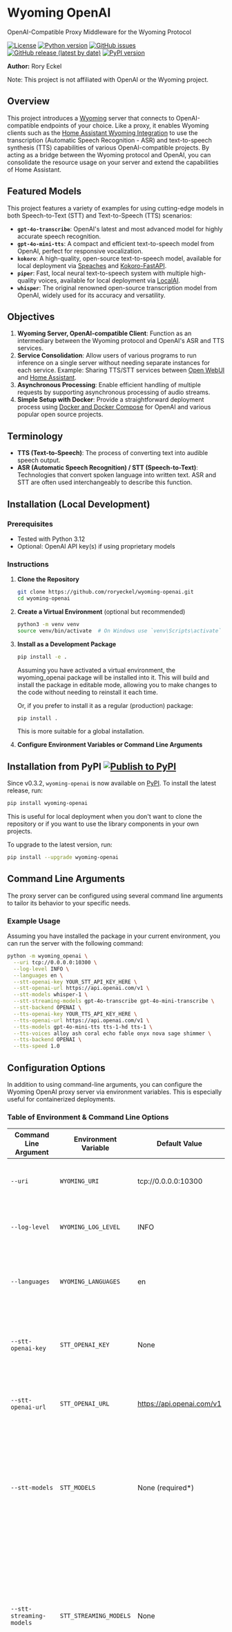 # Wyoming OpenAI

OpenAI-Compatible Proxy Middleware for the Wyoming Protocol

[![License](https://img.shields.io/github/license/roryeckel/wyoming-openai.svg)](https://github.com/roryeckel/wyoming-openai/blob/main/LICENSE) [![Python version](https://img.shields.io/pypi/pyversions/wyoming-openai.svg)](https://pypi.org/project/wyoming-openai/) [![GitHub issues](https://img.shields.io/github/issues/roryeckel/wyoming-openai.svg)](https://github.com/roryeckel/wyoming-openai/issues) [![GitHub release (latest by date)](https://img.shields.io/github/v/release/roryeckel/wyoming-openai?label=ghcr.io)](https://github.com/roryeckel/wyoming-openai/pkgs/container/wyoming-openai) [![PyPI version](https://badge.fury.io/py/wyoming-openai.svg)](https://badge.fury.io/py/wyoming-openai)

**Author:** Rory Eckel

Note: This project is not affiliated with OpenAI or the Wyoming project.

## Overview

This project introduces a [Wyoming](https://github.com/OHF-Voice/wyoming) server that connects to OpenAI-compatible endpoints of your choice. Like a proxy, it enables Wyoming clients such as the [Home Assistant Wyoming Integration](https://www.home-assistant.io/integrations/wyoming/) to use the transcription (Automatic Speech Recognition - ASR) and text-to-speech synthesis (TTS) capabilities of various OpenAI-compatible projects. By acting as a bridge between the Wyoming protocol and OpenAI, you can consolidate the resource usage on your server and extend the capabilities of Home Assistant.

## Featured Models

This project features a variety of examples for using cutting-edge models in both Speech-to-Text (STT) and Text-to-Speech (TTS) scenarios:

- **`gpt-4o-transcribe`**: OpenAI's latest and most advanced model for highly accurate speech recognition.
- **`gpt-4o-mini-tts`**: A compact and efficient text-to-speech model from OpenAI, perfect for responsive vocalization.
- **`kokoro`**: A high-quality, open-source text-to-speech model, available for local deployment via [Speaches](#2-deploying-with-speaches-local-service) and [Kokoro-FastAPI](#3-deploying-with-kokoro-fastapi-and-speaches-local-services).
- **`piper`**: Fast, local neural text-to-speech system with multiple high-quality voices, available for local deployment via [LocalAI](#3-deploying-with-localai-local-service).
- **`whisper`**: The original renowned open-source transcription model from OpenAI, widely used for its accuracy and versatility.
## Objectives

1. **Wyoming Server, OpenAI-compatible Client**: Function as an intermediary between the Wyoming protocol and OpenAI's ASR and TTS services.
2. **Service Consolidation**: Allow users of various programs to run inference on a single server without needing separate instances for each service.
Example: Sharing TTS/STT services between [Open WebUI](#open-webui) and [Home Assistant](#usage-in-home-assistant).
3. **Asynchronous Processing**: Enable efficient handling of multiple requests by supporting asynchronous processing of audio streams.
4. **Simple Setup with Docker**: Provide a straightforward deployment process using [Docker and Docker Compose](#docker-recommended) for OpenAI and various popular open source projects.

## Terminology

- **TTS (Text-to-Speech)**: The process of converting text into audible speech output.
- **ASR (Automatic Speech Recognition) / STT (Speech-to-Text)**: Technologies that convert spoken language into written text. ASR and STT are often used interchangeably to describe this function.

## Installation (Local Development)

### Prerequisites

- Tested with Python 3.12
- Optional: OpenAI API key(s) if using proprietary models

### Instructions

1. **Clone the Repository**

   ```bash
   git clone https://github.com/roryeckel/wyoming-openai.git
   cd wyoming-openai
   ```

2. **Create a Virtual Environment** (optional but recommended)

   ```bash
   python3 -m venv venv
   source venv/bin/activate  # On Windows use `venv\Scripts\activate`
   ```

3. **Install as a Development Package**

    ```bash
    pip install -e .
    ```
    Assuming you have activated a virtual environment, the wyoming_openai package will be installed into it. This will build and install the package in editable mode, allowing you to make changes to the code without needing to reinstall it each time.

    Or, if you prefer to install it as a regular (production) package:

    ```bash
    pip install .
    ```

    This is more suitable for a global installation.

4. **Configure Environment Variables or Command Line Arguments**

## Installation from PyPI [![Publish to PyPI](https://github.com/roryeckel/wyoming-openai/actions/workflows/publish-to-pypi.yml/badge.svg)](https://github.com/roryeckel/wyoming-openai/actions/workflows/publish-to-pypi.yml)

Since v0.3.2, `wyoming-openai` is now available on [PyPI](https://pypi.org/project/wyoming-openai/). To install the latest release, run:

```bash
pip install wyoming-openai
```

This is useful for local deployment when you don't want to clone the repository or if you want to use the library components in your own projects.

To upgrade to the latest version, run:

```bash
pip install --upgrade wyoming-openai
```

## Command Line Arguments

The proxy server can be configured using several command line arguments to tailor its behavior to your specific needs.

### Example Usage

Assuming you have installed the package in your current environment, you can run the server with the following command:

```bash
python -m wyoming_openai \
  --uri tcp://0.0.0.0:10300 \
  --log-level INFO \
  --languages en \
  --stt-openai-key YOUR_STT_API_KEY_HERE \
  --stt-openai-url https://api.openai.com/v1 \
  --stt-models whisper-1 \
  --stt-streaming-models gpt-4o-transcribe gpt-4o-mini-transcribe \
  --stt-backend OPENAI \
  --tts-openai-key YOUR_TTS_API_KEY_HERE \
  --tts-openai-url https://api.openai.com/v1 \
  --tts-models gpt-4o-mini-tts tts-1-hd tts-1 \
  --tts-voices alloy ash coral echo fable onyx nova sage shimmer \
  --tts-backend OPENAI \
  --tts-speed 1.0
```

## Configuration Options

In addition to using command-line arguments, you can configure the Wyoming OpenAI proxy server via environment variables. This is especially useful for containerized deployments.

### Table of Environment & Command Line Options

| **Command Line Argument**               | **Environment Variable**                   | **Default Value**                           | **Description**                                                      |
|-----------------------------------------|--------------------------------------------|-----------------------------------------------|----------------------------------------------------------------------|
| `--uri`                                 | `WYOMING_URI`                              | tcp://0.0.0.0:10300                           | The URI for the Wyoming server to bind to.                           |
| `--log-level`                           | `WYOMING_LOG_LEVEL`                        | INFO                                          | Sets the logging level (e.g., INFO, DEBUG).                          |
| `--languages`                           | `WYOMING_LANGUAGES`                        | en                                            | Space-separated list of supported languages to advertise.            |
| `--stt-openai-key`                      | `STT_OPENAI_KEY`                           | None                                          | Optional API key for OpenAI-compatible speech-to-text services.      |
| `--stt-openai-url`                      | `STT_OPENAI_URL`                           | https://api.openai.com/v1                     | The base URL for the OpenAI-compatible speech-to-text API            |
| `--stt-models`                          | `STT_MODELS`                               | None (required*)                                          | Space-separated list of models to use for the STT service. Example: `gpt-4o-transcribe gpt-4o-mini-transcribe whisper-1` |
| `--stt-streaming-models`                | `STT_STREAMING_MODELS`                     | None                                          | Space-separated list of STT models that support streaming (e.g. `gpt-4o-transcribe gpt-4o-mini-transcribe`). Only these models will use streaming mode. |
| `--stt-backend`                         | `STT_BACKEND`                              | None (autodetected)                           | Enable unofficial API feature sets.          |
| `--stt-temperature`                     | `STT_TEMPERATURE`                          | None (autodetected)                           | Sampling temperature for speech-to-text (ranges from 0.0 to 1.0)               |
| `--stt-prompt`                          | `STT_PROMPT`                               | None                                          | Optional prompt for STT requests (Text to guide the model's style).   |
| `--tts-openai-key`                      | `TTS_OPENAI_KEY`                           | None                                          | Optional API key for OpenAI-compatible text-to-speech services.      |
| `--tts-openai-url`                      | `TTS_OPENAI_URL`                           | https://api.openai.com/v1                     | The base URL for the OpenAI-compatible text-to-speech API            |
| `--tts-models`                          | `TTS_MODELS`                               | None (required*)                           | Space-separated list of models to use for the TTS service. Example: `gpt-4o-mini-tts tts-1-hd tts-1` |
| `--tts-voices`                          | `TTS_VOICES`                               | Empty (autodetected)                          | Space-separated list of voices for TTS.        |
| `--tts-backend`                         | `TTS_BACKEND`                              | None (autodetected)                           | Enable unofficial API feature sets.          |
| `--tts-speed`                           | `TTS_SPEED`                                | None (autodetected)                           | Speed of the TTS output (ranges from 0.25 to 4.0).               |
| `--tts-instructions`                    | `TTS_INSTRUCTIONS`                         | None                                          | Optional instructions for TTS requests (Control the voice).    |

## Docker (Recommended) [![Docker Image CI](https://github.com/roryeckel/wyoming-openai/actions/workflows/docker-image.yml/badge.svg)](https://github.com/roryeckel/wyoming-openai/actions/workflows/docker-image.yml)

### Prerequisites

- Ensure you have [Docker](https://www.docker.com/products/docker-desktop) and [Docker Compose](https://docs.docker.com/compose/install/) installed on your system.

### Deployment Options

You can deploy the Wyoming OpenAI proxy server in different environments depending on whether you are using official OpenAI services or a local alternative like Speaches. You can even run multiple wyoming_openai instances on different ports for different purposes. Below are example scenarios:

#### 1. Deploying with Official OpenAI Services

To set up the Wyoming OpenAI proxy to work with official OpenAI APIs, follow these steps:

- **Environment Variables**: Create a `.env` file in your project directory that includes necessary environment variables such as `STT_OPENAI_KEY`, `TTS_OPENAI_KEY`.

- **Docker Compose Configuration**: Use the provided `docker-compose.yml` template. This setup binds a Wyoming server to port 10300 and uses environment variables for OpenAI URLs, model configurations, and voices as specified in the compose file.

- **Command**:
  
  ```bash
  docker compose -f docker-compose.yml up -d
  ```

#### 2. Deploying with Speaches Local Service

If you prefer using a local service like Speaches instead of official OpenAI services, follow these instructions:

- **Docker Compose Configuration**: Use the `docker-compose.speaches.yml` template which includes configuration for both the Wyoming OpenAI proxy and the Speaches service.

- **Speaches Setup**:
  - The Speaches container is configured with specific model settings (`Systran/faster-distil-whisper-large-v3` for STT and `speaches-ai/Kokoro-82M-v1.0-ONNX` for TTS).
  - It uses a local port (8000) to expose the Speaches service.
  - NVIDIA GPU support is enabled, so ensure your system has an appropriate setup if you plan to utilize GPU resources.
  - Note: wyoming_openai disables Speaches VAD (Voice Activity Detection) by default, as it is not yet compatible with the Wyoming protocol.
  - [Learn more about Speaches](https://speaches.ai/)

- **Command**:
  
  ```bash
  docker compose -f docker-compose.speaches.yml up -d
  ```

#### 3. Deploying with LocalAI Local Service

LocalAI is a drop-in replacement for OpenAI API that runs completely locally, supporting both Whisper (STT) and Piper (TTS). This setup provides excellent privacy and performance without requiring external API keys.

- **LocalAI Setup**:
  - The provided example compose uses LocalAI's GPU-accelerated image with NVIDIA CUDA 12 support, but you can adjust things as needed.
  - Automatically downloads `whisper-base` model and multiple Piper TTS voices on first run
  - Provides OpenAI-compatible endpoints for seamless integration
  - No API keys required since everything runs locally
  - Includes automatic model initialization via dedicated init container
  - [Learn more about LocalAI](https://localai.io/)

- **Docker Compose Configuration**: Use the `docker-compose.localai.yml` template which includes configuration for both the Wyoming OpenAI proxy and LocalAI service.

- **Command**:

  ```bash
  docker compose -f docker-compose.localai.yml up -d
  ```

#### 4. Deploying with Kokoro-FastAPI and Speaches Local Services

For users preferring a setup that leverages Kokoro-FastAPI for TTS and Speaches for STT, follow these instructions:

- **Docker Compose Configuration**: Use the `docker-compose.kokoro-fastapi.yml` template which includes configuration for both the Wyoming OpenAI proxy and Kokoro-FastAPI TTS service (Kokoro).

- **Speaches Setup**:
  - Use it in combination with the Speaches container for access to STT.

- **Kokoro Setup**:
  - The Kokoro-FastAPI container provides TTS capabilities.
  - It uses a local port (8880) to expose the Kokoro service.
  - NVIDIA GPU support is enabled, so ensure your system has an appropriate setup if you plan to utilize GPU resources.
  - [Learn more about Kokoro-FastAPI](https://github.com/remsky/Kokoro-FastAPI)

- **Command**:

  ```bash
  docker compose -f docker-compose.speaches.yml -f docker-compose.kokoro-fastapi.yml up -d
  ```

#### 5. Development with Docker

If you are developing the Wyoming OpenAI proxy server and want to build it from source, use the `docker-compose.dev.yml` file along with the base configuration.

- **Command**:
  
  ```bash
  docker compose -f docker-compose.yml -f docker-compose.dev.yml up -d --build
  ```

#### 6. Example: Development with Additional Local Service

For a development setup using the Speaches local service, combine `docker-compose.speaches.yml` and `docker-compose.dev.yml`. This also works for `docker-compose.kokoro-fastapi.yml` and `docker-compose.localai.yml`.

- **Command**:
  
  ```bash
  docker compose -f docker-compose.speaches.yml -f docker-compose.dev.yml up -d --build
  ```

#### 7. Docker Tags

We follow specific tagging conventions for our Docker images. These tags help in identifying the version and branch of the code that a particular Docker image is based on.

- **`latest`**: This tag always points to the latest stable release of the Wyoming OpenAI proxy server. It is recommended for users who want to run the most recent, well-tested version without worrying about specific versions.

- **`main`**: This tag points to the latest commit on the main code branch. It is suitable for users who want to experiment with the most up-to-date features and changes, but may include unstable or experimental code.

- **`major.minor.patch version`**: Specific version tags (e.g., `0.3.5`) correspond to specific stable releases of the Wyoming OpenAI proxy server. These tags are ideal for users who need a consistent, reproducible environment and want to avoid breaking changes introduced in newer versions.

- **`major.minor version`**: Tags that follow the `major.minor` format (e.g., `0.3`) represent a range of patch-level updates within the same minor version series. These tags are useful for users who want to stay updated with bug fixes and minor improvements without upgrading to a new major or minor version.

### General Deployment Steps

1. **Start Services**: Run the appropriate Docker Compose command based on your deployment option.
2. **Verify Deployment**: Ensure that all services are running by checking the logs with `docker compose logs -f` or accessing the Wyoming OpenAI proxy through its exposed port (e.g., 10300) to ensure it responds as expected.
3. **Configuration Changes**: You can modify environment variables in the `.env` file or directly within your Docker Compose configuration files to adjust settings such as languages, models, and voices without rebuilding containers.

## Usage in Home Assistant

1. Install & set up your Wyoming OpenAI instance using one of the [deployment options](#deployment-options) above.
2. In HA, Go to Settings, Devices & Services, Add Integration, and search for Wyoming Protocol. Add the Wyoming Protocol integration with the URI of your Wyoming OpenAI instance.
3. The hard part is over! Configure your Voice Assistant pipeline to use the STT/TTS services provided by your new Wyoming OpenAI instance.

#### Reloading Configuration Changes in Home Assistant

When you make changes to your configuration such as updating models, voices, or URLs, it's important to reload the Wyoming OpenAI integration in Home Assistant to apply these changes. Here's how to do it:

1. Go to **Settings** > **Devices & Services**
2. Find and select your **Wyoming OpenAI** integration
3. Click on **Reload**

### Sequence Diagrams

#### Home Assistant

Home Assistant uses the Wyoming Protocol integration to communicate with the Wyoming OpenAI proxy server. The proxy server then communicates with the OpenAI API to perform the requested ASR or TTS tasks. The results are then sent back to Home Assistant.

```mermaid
sequenceDiagram
  participant HA as Home Assistant
  participant WY as wyoming_openai
  participant OAPI as OpenAI API
  Note over HA,OAPI: Speech-to-Text (STT/ASR) Flow
  HA->>WY: Transcribe event
  HA->>WY: AudioStart event
  loop Audio Streaming
  HA->>WY: AudioChunk events
  Note over WY: Buffers WAV data
  end
  HA->>WY: AudioStop event
  
  alt Non-Streaming Transcription
    WY->>OAPI: Send complete audio file
    OAPI-->>WY: Text transcript response
    WY->>HA: TranscriptStart event
    WY->>HA: Transcript event (complete text)
    WY->>HA: TranscriptStop event
  else Streaming Transcription
    WY->>OAPI: Send audio file with stream=true
    WY->>HA: TranscriptStart event
    loop
      OAPI-->>WY: Transcript chunk delta
      WY-->>HA: TranscriptChunk event (partial text)
    end
    WY->>HA: Transcript event (complete text)
    WY->>HA: TranscriptStop event
  end
  
  Note over HA,OAPI: Text-to-Speech (TTS) Flow
  HA->>WY: Synthesize event (text + voice)
  WY->>OAPI: Speech synthesis request
  WY->>HA: AudioStart event
  loop Audio Streaming
  OAPI-->>WY: Audio stream chunks
  WY-->>HA: AudioChunk events
  end
  WY->>HA: AudioStop event
```

#### Open WebUI

No proxy is needed for Open WebUI, because it has native support for OpenAI-compatible endpoints.

```mermaid
sequenceDiagram
    participant OW as Open WebUI
    participant OAPI as OpenAI API

    Note over OW,OAPI: Speech-to-Text (STT/ASR) Flow
    OW->>OAPI: Direct audio transcription request
    OAPI-->>OW: Text transcript response
    
    Note over OW,OAPI: Text-to-Speech (TTS) Flow
    OW->>OAPI: Direct speech synthesis request
    OAPI-->>OW: Audio stream response
    
```

## Future Plans (Descending Priority)

- Improved streaming support directly to OpenAI APIs
- Reverse direction support (Server for OpenAI compatible endpoints - possibly FastAPI)
- OpenAI Realtime API

## Contributing

Contributions are welcome! Please feel free to open issues or submit pull requests. For major changes, please first discuss the proposed changes in an issue.

## Quality Assurance

### Linting (Ruff) [![Lint](https://github.com/roryeckel/wyoming-openai/actions/workflows/lint.yml/badge.svg)](https://github.com/roryeckel/wyoming-openai/actions/workflows/lint.yml)

This project uses [Ruff](https://github.com/astral-sh/ruff) for linting and code quality checks. Ruff is a fast Python linter written in Rust that can replace multiple tools like flake8, isort, and more.

To use Ruff during development:

1. Install development dependencies:
   ```bash
   pip install -e ".[dev]"
   ```

2. Run Ruff to check your code:
   ```bash
   ruff check .
   ```

A GitHub Action automatically runs Ruff on all pull requests and branch pushes to ensure code quality.

### Testing (Pytest) [![Test](https://github.com/roryeckel/wyoming-openai/actions/workflows/test.yml/badge.svg)](https://github.com/roryeckel/wyoming-openai/actions/workflows/test.yml)

This project uses [pytest](https://pytest.org/) for unit testing. Tests are located in the [`tests/`](tests/) directory and cover core modules such as compatibility, constants, handlers, initialization, and utilities.

To run the tests:

1. Install development dependencies (if not already done):
    ```bash
    pip install -e ".[dev]"
    ```

2. In the [`tests/`](tests/) folder, run all tests with:
    ```bash
    pytest
    ```

All new code should include appropriate tests.
A GitHub Action automatically runs pytest on all pull requests and branch pushes to ensure tests pass.

